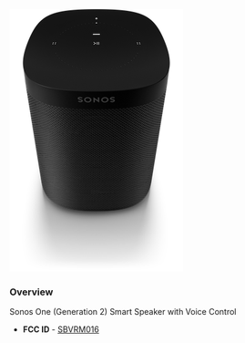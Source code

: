 ![S18](images/s18-one.png?raw=true)

### Overview

Sonos One (Generation 2) Smart Speaker with Voice Control

* **FCC ID** - [SBVRM016](https://apps.fcc.gov/oetcf/eas/reports/ViewExhibitReport.cfm?mode=Exhibits&RequestTimeout=500&calledFromFrame=N&application_id=bLGpZcw1Jbl9WfAEwj9jpw%3D%3D&fcc_id=SBVRM016)
